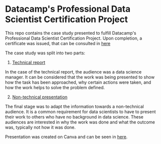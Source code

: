 # Datacamp's Professional Data Scientist Certification Project

This repo contains the case study presented to fulfill Datacamp's Professional Data Scientist Certification Project. Upon completion, a certificate was issued, that can be consulted in [here](https://www.datacamp.com/certificate/DS0017398278458)

The case study was split into two parts:

1. [Technical report](https://github.com/AndresNaza/Datacamp-Professional-Data-Scientist-Certification-Project/tree/main/Technical%20report)

In the case of the technical report, the audience was a data science manager. It can be considered that the work was being presented to show how the task has been approached, why certain actions were taken, and how the work helps to solve the problem defined.

2. [Non-technical presentation](https://github.com/AndresNaza/Datacamp-Professional-Data-Scientist-Certification-Project/tree/main/Non-technical%20presentation)

The final stage was to adapt the information towards a non-technical audience. It is a common requirement for data scientists to have to present their work to others who have no background in data science. These audiences are interested in why the work was done and what the outcome was, typically not how it was done.

Presentation was created on Canva and can be seen in [here](https://www.canva.com/design/DAElljYmxNI/grFpDuspvam2Jn9GfVcsdw/view?utm_content=DAElljYmxNI&utm_campaign=designshare&utm_medium=link&utm_source=publishsharelink).
